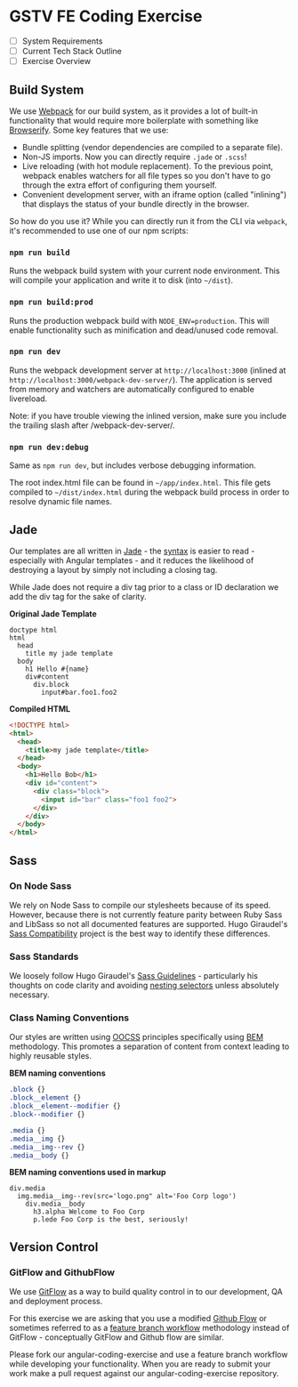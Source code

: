 # GSTV FE Coding Exercise

- [ ] System Requirements
- [ ] Current Tech Stack Outline
- [ ] Exercise Overview

## Build System

We use [Webpack](http://webpack.github.io/) for our build system, as it provides a lot of built-in functionality that would require more boilerplate with something like [Browserify](http://browserify.org/). Some key features that we use:

* Bundle splitting (vendor dependencies are compiled to a separate file).
* Non-JS imports. Now you can directly require `.jade` or `.scss`!
* Live reloading (with hot module replacement). To the previous point, webpack enables watchers for all file types so you don't have to go through the extra effort of configuring them yourself.
* Convenient development server, with an iframe option (called "inlining") that displays the status of your bundle directly in the browser.

So how do you use it? While you can directly run it from the CLI via `webpack`, it's recommended to use one of our npm scripts:

### `npm run build`
Runs the webpack build system with your current node environment. This will compile your application and write it to disk (into `~/dist`).

### `npm run build:prod`
Runs the production webpack build with `NODE_ENV=production`. This will enable functionality such as minification and dead/unused code removal.

### `npm run dev`
Runs the webpack development server at `http://localhost:3000` (inlined at `http://localhost:3000/webpack-dev-server/`). The application is served from memory and watchers are automatically configured to enable livereload.

Note: if you have trouble viewing the inlined version, make sure you include the trailing slash after /webpack-dev-server/.

### `npm run dev:debug`
Same as `npm run dev`, but includes verbose debugging information.

The root index.html file can be found in `~/app/index.html`. This file gets compiled to `~/dist/index.html` during the webpack build process in order to resolve dynamic file names.

## Jade
Our templates are all written in [Jade](http://jade-lang.com/) - the [syntax](http://naltatis.github.io/jade-syntax-docs/#basics) is easier to read - especially with Angular templates - and it reduces the likelihood of destroying a layout by simply not including a closing tag.

While Jade does not require a div tag prior to a class or ID declaration we add the div tag for the sake of clarity.

**Original Jade Template**
``` jade
doctype html
html
  head
    title my jade template
  body
    h1 Hello #{name}
    div#content
      div.block
        input#bar.foo1.foo2
```

**Compiled HTML**
``` html
<!DOCTYPE html>
<html>
  <head>
    <title>my jade template</title>
  </head>
  <body>
    <h1>Hello Bob</h1>
    <div id="content">
      <div class="block">
        <input id="bar" class="foo1 foo2">
      </div>
    </div>
  </body>
</html>
```

## Sass
### On Node Sass
We rely on Node Sass to compile our stylesheets because of its speed. However, because there is not currently feature parity between Ruby Sass and LibSass so not all documented features are supported. Hugo Giraudel's [Sass Compatibility](http://sass-compatibility.github.io/) project is the best way to identify these differences.

### Sass Standards
We loosely follow Hugo Giraudel's [Sass Guidelines](http://sass-guidelin.es/) - particularly his thoughts on code clarity and avoiding [nesting selectors](http://sass-guidelin.es/#selector-nesting) unless absolutely necessary.

### Class Naming Conventions
Our styles are written using [OOCSS](http://appendto.com/2014/04/oocss/) principles specifically using  [BEM](http://csswizardry.com/2013/01/mindbemding-getting-your-head-round-bem-syntax/) methodology. This promotes a separation of content from context leading to highly reusable styles.

**BEM naming conventions**
``` sass
.block {}
.block__element {}
.block__element--modifier {}
.block--modifier {}

.media {}
.media__img {}
.media__img--rev {}
.media__body {}
```

**BEM naming conventions used in markup**
``` jade
div.media
  img.media__img--rev(src='logo.png" alt='Foo Corp logo')
    div.media__body
      h3.alpha Welcome to Foo Corp
      p.lede Foo Corp is the best, seriously!
```

## Version Control
### GitFlow and GithubFlow
We use [GitFlow](https://www.atlassian.com/git/tutorials/comparing-workflows/gitflow-workflow/) as a way to build quality control in to our development, QA and deployment process.

For this exercise we are asking that you use a modified [Github Flow](https://guides.github.com/introduction/flow/) or sometimes referred to as a [feature branch workflow](https://www.atlassian.com/git/tutorials/comparing-workflows/feature-branch-workflow) methodology instead of GitFlow - conceptually GitFlow and Github flow are similar.

Please fork our angular-coding-exercise and use a feature branch workflow while developing your functionality. When you are ready to submit your work make a pull request against our angular-coding-exercise repository.
